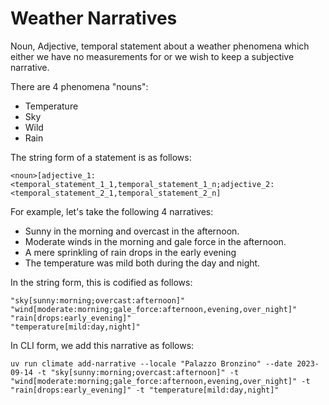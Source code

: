 # Weather Narratives

Noun, Adjective, temporal statement about a weather phenomena which either we have no measurements for or we wish to keep a subjective narrative.

There are 4 phenomena "nouns":
+ Temperature
+ Sky
+ Wild
+ Rain

The string form of a statement is as follows:

`<noun>[adjective_1:<temporal_statement_1_1,temporal_statement_1_n;adjective_2:<temporal_statement_2_1,temporal_statement_2_n]`

For example, let's take the following 4 narratives:
+ Sunny in the morning and overcast in the afternoon.
+ Moderate winds in the morning and gale force in the afternoon.
+ A mere sprinkling of rain drops in the early evening
+ The temperature was mild both during the day and night.

In the string form, this is codified as follows:

```shell
"sky[sunny:morning;overcast:afternoon]"
"wind[moderate:morning;gale_force:afternoon,evening,over_night]"
"rain[drops:early_evening]"
"temperature[mild:day,night]"
```

In CLI form, we add this narrative as follows:

```shell
uv run climate add-narrative --locale "Palazzo Bronzino" --date 2023-09-14 -t "sky[sunny:morning;overcast:afternoon]" -t "wind[moderate:morning;gale_force:afternoon,evening,over_night]" -t "rain[drops:early_evening]" -t "temperature[mild:day,night]"
```